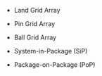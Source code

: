 - Land Grid Array
- Pin Grid Array
- Ball Grid Array

- System-in-Package (SiP)
- Package-on-Package (PoP)